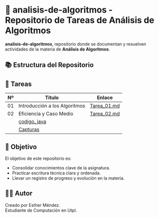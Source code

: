 # 🧠 analisis-de-algoritmos - Repositorio de Tareas de Análisis de Algoritmos

 **analisis-de-algoritmos**, repositorio donde se documentan y resuelven actividades de la materia de **Análisis de Algoritmos**. 

## 📚 Estructura del Repositorio
## 📝 Tareas

| Nº | Título                          | Enlace                         |
|----|---------------------------------|--------------------------------|
| 01 | Introducción a los Algoritmos   | [Tarea_01.md](tareas/Tarea_01.md) |
| 02 | Eficiencia y Caso Medio           | [Tarea_02.md](tareas/Tarea_02/Tarea_02.md) |
																													| [codigo_java](tareas/Tarea_02/codigo_java)     |
																													| [Capturas](tareas/Tarea_02/Capturas)              |

## 🚀 Objetivo

El objetivo de este repositorio es:

- Consolidar conocimientos clave de la asignatura.
- Practicar escritura técnica clara y ordenada.
- Llevar un registro de progreso y evolución en la materia.

## 👩‍💻 Autor

Creado por Esther Méndez.  
Estudiante de Computación en Utpl.